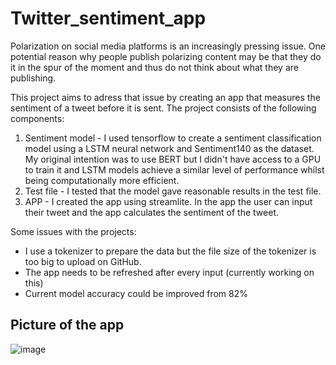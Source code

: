 # Twitter_sentiment_app

Polarization on social media platforms is an increasingly pressing issue. One potential reason why people publish polarizing content may be that they do it in the spur of the moment and thus do not think about what they are publishing.

This project aims to adress that issue by creating an app that measures the sentiment of a tweet before it is sent. The project consists of the following components:

1) Sentiment model - I used tensorflow to create a sentiment classification model using a LSTM neural network and Sentiment140 as the dataset. My original intention was to use BERT but I didn't have access to a GPU to train it and LSTM models achieve a similar level of performance whilst being computationally more efficient.
2) Test file - I tested that the model gave reasonable results in the test file.
3) APP - I created the app using streamlite. In the app the user can input their tweet and the app calculates the sentiment of the tweet.

Some issues with the projects:

- I use a tokenizer to prepare the data but the file size of the tokenizer is too big to upload on GitHub.
- The app needs to be refreshed after every input (currently working on this)
- Current model accuracy could be improved from 82%

## Picture of the app
![image](https://user-images.githubusercontent.com/47919492/188270422-bc2cc679-96ef-4174-9d2e-27d06aa6ef92.png)
